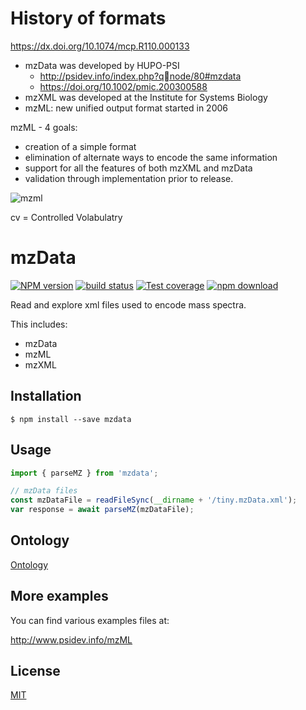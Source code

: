 # History of formats

https://dx.doi.org/10.1074/mcp.R110.000133

- mzData was developed by HUPO-PSI
  - http://psidev.info/index.php?qnode/80#mzdata
  - https://doi.org/10.1002/pmic.200300588
- mzXML was developed at the Institute for Systems Biology
- mzML: new unified output format started in 2006

mzML - 4 goals:

- creation of a simple format
- elimination of alternate ways to encode the same information
- support for all the features of both mzXML and mzData
- validation through implementation prior to release.

![mzml](images/mzml.png)

cv = Controlled Volabulatry

# mzData

[![NPM version][npm-image]][npm-url]
[![build status][travis-image]][travis-url]
[![Test coverage][codecov-image]][codecov-url]
[![npm download][download-image]][download-url]

Read and explore xml files used to encode mass spectra.

This includes:

- mzData
- mzML
- mzXML

## Installation

`$ npm install --save mzdata`

## Usage

```js
import { parseMZ } from 'mzdata';

// mzData files
const mzDataFile = readFileSync(__dirname + '/tiny.mzData.xml');
var response = await parseMZ(mzDataFile);
```

## Ontology

[Ontology](./ontology.md)

## More examples

You can find various examples files at:

http://www.psidev.info/mzML

## License

[MIT](./LICENSE)

[npm-image]: https://img.shields.io/npm/v/mzdata.svg?style=flat-square
[npm-url]: https://npmjs.org/package/mzdata
[travis-image]: https://img.shields.io/travis/cheminfo-js/mzData/main.svg?style=flat-square
[travis-url]: https://travis-ci.org/cheminfo-js/mzData
[codecov-image]: https://img.shields.io/codecov/c/github/cheminfo-js/mzData.svg?style=flat-square
[codecov-url]: https://codecov.io/github/cheminfo-js/mzData
[download-image]: https://img.shields.io/npm/dm/mzdata.svg?style=flat-square
[download-url]: https://npmjs.org/package/mzdata
